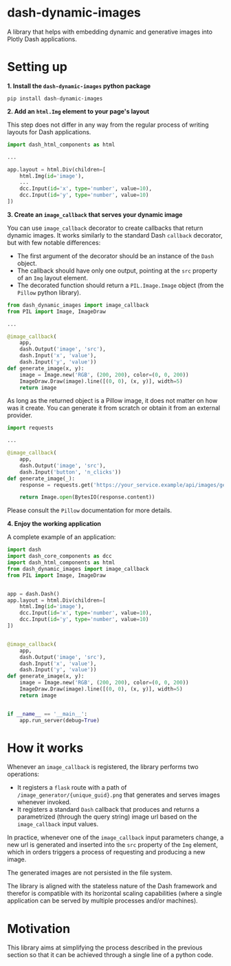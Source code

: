 # dash-dynamic-images

A library that helps with embedding dynamic and generative images into Plotly Dash applications.

# Setting up

**1. Install the `dash-dynamic-images` python package**

```
pip install dash-dynamic-images
```

**2. Add an `html.Img` element to your page's layout**

This step does not differ in any way from the regular process of writing layouts for Dash applications.

```python
import dash_html_components as html

...

app.layout = html.Div(children=[
    html.Img(id='image'),
    ...
    dcc.Input(id='x', type='number', value=10),
    dcc.Input(id='y', type='number', value=10)
])
```

**3. Create an `image_callback` that serves your dynamic image**

You can use `image_callback` decorator to create callbacks that return dynamic images. It works similarly to the standard Dash `callback` decorator, but with few notable differences:

- The first argument of the decorator should be an instance of the `Dash` object.
- The callback should have only one output, pointing at the `src` property of an `Img` layout element.
- The decorated function should return a `PIL.Image.Image` object (from the `Pillow` python library).

```python
from dash_dynamic_images import image_callback
from PIL import Image, ImageDraw

...

@image_callback(
    app,
    dash.Output('image', 'src'),
    dash.Input('x', 'value'),
    dash.Input('y', 'value'))
def generate_image(x, y):
    image = Image.new('RGB', (200, 200), color=(0, 0, 200))
    ImageDraw.Draw(image).line([(0, 0), (x, y)], width=5)
    return image
```

As long as the returned object is a Pillow image, it does not matter on how was it create. You can generate it from scratch or obtain it from an external provider.

```python
import requests

...

@image_callback(
    app,
    dash.Output('image', 'src'),
    dash.Input('button', 'n_clicks'))
def generate_image(_):
    response = requests.get('https://your_service.example/api/images/get')

    return Image.open(BytesIO(response.content))
```

Please consult the `Pillow` documentation for more details.

**4. Enjoy the working application**

A complete example of an application:

```python
import dash
import dash_core_components as dcc
import dash_html_components as html
from dash_dynamic_images import image_callback
from PIL import Image, ImageDraw


app = dash.Dash()
app.layout = html.Div(children=[
    html.Img(id='image'),
    dcc.Input(id='x', type='number', value=10),
    dcc.Input(id='y', type='number', value=10)
])


@image_callback(
    app,
    dash.Output('image', 'src'),
    dash.Input('x', 'value'),
    dash.Input('y', 'value'))
def generate_image(x, y):
    image = Image.new('RGB', (200, 200), color=(0, 0, 200))
    ImageDraw.Draw(image).line([(0, 0), (x, y)], width=5)
    return image


if __name__ == '__main__':
    app.run_server(debug=True)
```

# How it works

Whenever an `image_callback` is registered, the library performs two operations:

- It registers a `flask` route with a path of `/image_generator/{unique_guid}.png` that generates and serves images whenever invoked.
- It registers a standard `Dash` callback that produces and returns a parametrized (through the query string) image url based on the `image_callback` input values.

In practice, whenever one of the `image_callback` input parameters change, a new url is generated and inserted into the `src` property of the `Img` element, which in orders triggers a process of requesting and producing a new image.

The generated images are not persisted in the file system.

The library is aligned with the stateless nature of the Dash framework and therefor is compatible with its horizontal scaling capabilities (where a single application can be served by multiple processes and/or machines).

# Motivation

This library aims at simplifying the process described in the previous section so that it can be achieved through a single line of a python code.